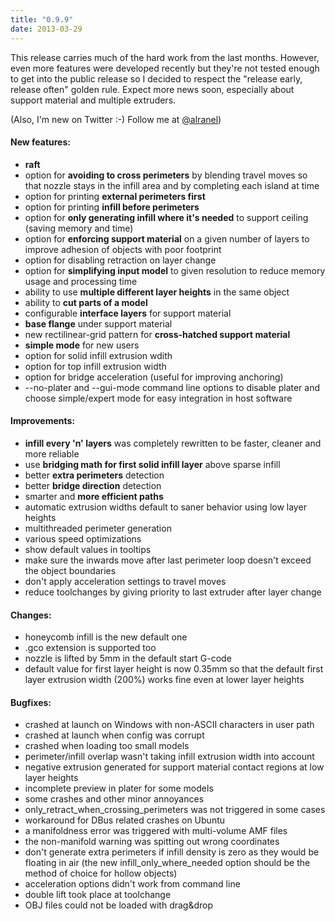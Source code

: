 ```yaml
---
title: "0.9.9"
date: 2013-03-29
---
```



This release carries much of the hard work from the last months. However, even more features were developed recently but they're not tested enough to get into the public release so I decided to respect the "release early, release often" golden rule. Expect more news soon, especially about support material and multiple extruders.

(Also, I'm new on Twitter :-) Follow me at [@alranel](http://twitter.com/alranel))

#### New features:



*   **raft**
*   option for **avoiding to cross perimeters** by blending travel moves so that nozzle stays in the infill area and by completing each island at time
*   option for printing **external perimeters first**
*   option for printing **infill before perimeters**
*   option for **only generating infill where it's needed** to support ceiling (saving memory and time)
*   option for **enforcing support material** on a given number of layers to improve adhesion of objects with poor footprint
*   option for disabling retraction on layer change
*   option for **simplifying input model** to given resolution to reduce memory usage and processing time
*   ability to use **multiple different layer heights** in the same object
*   ability to **cut parts of a model**
*   configurable **interface layers** for support material
*   **base flange** under support material
*   new rectilinear-grid pattern for **cross-hatched support material**
*   **simple mode** for new users
*   option for solid infill extrusion wdith
*   option for top infill extrusion width
*   option for bridge acceleration (useful for improving anchoring)
*   --no-plater and --gui-mode command line options to disable plater and choose simple/expert mode for easy integration in host software

#### Improvements:

*   **infill every 'n' layers** was completely rewritten to be faster, cleaner and more reliable
*   use **bridging math for first solid infill layer** above sparse infill
*   better **extra perimeters** detection
*   better **bridge direction** detection
*   smarter and **more efficient paths**
*   automatic extrusion widths default to saner behavior using low layer heights
*   multithreaded perimeter generation
*   various speed optimizations
*   show default values in tooltips
*   make sure the inwards move after last perimeter loop doesn't exceed the object boundaries
*   don't apply acceleration settings to travel moves
*   reduce toolchanges by giving priority to last extruder after layer change

#### Changes:

*   honeycomb infill is the new default one
*   .gco extension is supported too
*   nozzle is lifted by 5mm in the default start G-code
*   default value for first layer height is now 0.35mm so that the default first layer extrusion width (200%) works fine even at lower layer heights

#### Bugfixes:

*   crashed at launch on Windows with non-ASCII characters in user path
*   crashed at launch when config was corrupt
*   crashed when loading too small models
*   perimeter/infill overlap wasn't taking infill extrusion width into account
*   negative extrusion generated for support material contact regions at low layer heights
*   incomplete preview in plater for some models
*   some crashes and other minor annoyances
*   only_retract_when_crossing_perimeters was not triggered in some cases
*   workaround for DBus related crashes on Ubuntu
*   a manifoldness error was triggered with multi-volume AMF files
*   the non-manifold warning was spitting out wrong coordinates
*   don't generate extra perimeters if infill density is zero as they would be floating in air (the new infill_only_where_needed option should be the method of choice for hollow objects)
*   acceleration options didn't work from command line
*   double lift took place at toolchange
*   OBJ files could not be loaded with drag&drop







